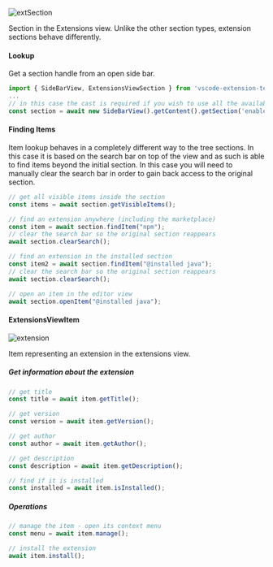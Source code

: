 ![extSection](https://user-images.githubusercontent.com/4181232/65507937-53f9ff00-decf-11e9-8fd8-093b350cf547.png)

Section in the Extensions view. Unlike the other section types, extension sections behave differently.

#### Lookup

Get a section handle from an open side bar.

```typescript
import { SideBarView, ExtensionsViewSection } from 'vscode-extension-tester';
...
// in this case the cast is required if you wish to use all the available functionality
const section = await new SideBarView().getContent().getSection('enabled') as ExtensionsViewSection;
```

#### Finding Items

Item lookup behaves in a completely different way to the tree sections. In this case it is based on the search bar on top of the view and as such is able to find items beyond the initial section. In this case you will need to manually clear the search bar in order to gain back access to the original section.

```typescript
// get all visible items inside the section
const items = await section.getVisibleItems();

// find an extension anywhere (including the marketplace)
const item = await section.findItem("npm");
// clear the search bar so the original section reappears
await section.clearSearch();

// find an extension in the installed section
const item2 = await section.findItem("@installed java");
// clear the search bar so the original section reappears
await section.clearSearch();

// open an item in the editor view
await section.openItem("@installed java");
```

#### ExtensionsViewItem

![extension](https://user-images.githubusercontent.com/4181232/65508733-24e48d00-ded1-11e9-9f53-1e47e8d79943.png)

Item representing an extension in the extensions view.

##### Get information about the extension

```typescript
// get title
const title = await item.getTitle();

// get version
const version = await item.getVersion();

// get author
const author = await item.getAuthor();

// get description
const description = await item.getDescription();

// find if it is installed
const installed = await item.isInstalled();
```

##### Operations

```typescript
// manage the item - open its context menu
const menu = await item.manage();

// install the extension
await item.install();
```
